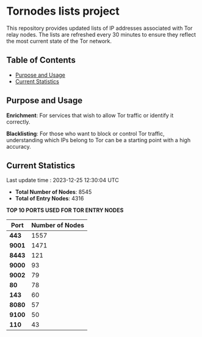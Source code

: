 # Tornodes lists project

This repository provides updated lists of IP addresses associated with Tor relay nodes. The lists are refreshed every 30 minutes to ensure they reflect the most current state of the Tor network.

## Table of Contents

- [Purpose and Usage](#purpose-and-usage)
- [Current Statistics](#current-statistics)


## Purpose and Usage

**Enrichment**: For services that wish to allow Tor traffic or identify it correctly.

**Blacklisting**: For those who want to block or control Tor traffic, understanding which IPs belong to Tor can be a starting point with a high accuracy.

## Current Statistics

Last update time : 2023-12-25 12:30:04 UTC

- **Total Number of Nodes**: 8545
- **Total of Entry Nodes**: 4316

**TOP 10 PORTS USED FOR TOR ENTRY NODES**

| **Port** | **Number of Nodes** |
|------|-----------------|
| **443**   | 1557  |
| **9001**   | 1471  |
| **8443**   | 121  |
| **9000**   | 93  |
| **9002**   | 79  |
| **80**   | 78  |
| **143**   | 60  |
| **8080**   | 57  |
| **9100**   | 50  |
| **110**   | 43  |

